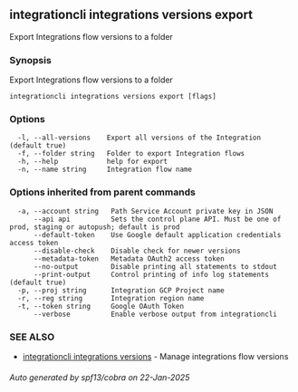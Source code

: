 ## integrationcli integrations versions export

Export Integrations flow versions to a folder

### Synopsis

Export Integrations flow versions to a folder

```
integrationcli integrations versions export [flags]
```

### Options

```
  -l, --all-versions    Export all versions of the Integration (default true)
  -f, --folder string   Folder to export Integration flows
  -h, --help            help for export
  -n, --name string     Integration flow name
```

### Options inherited from parent commands

```
  -a, --account string   Path Service Account private key in JSON
      --api api          Sets the control plane API. Must be one of prod, staging or autopush; default is prod
      --default-token    Use Google default application credentials access token
      --disable-check    Disable check for newer versions
      --metadata-token   Metadata OAuth2 access token
      --no-output        Disable printing all statements to stdout
      --print-output     Control printing of info log statements (default true)
  -p, --proj string      Integration GCP Project name
  -r, --reg string       Integration region name
  -t, --token string     Google OAuth Token
      --verbose          Enable verbose output from integrationcli
```

### SEE ALSO

* [integrationcli integrations versions](integrationcli_integrations_versions.md)	 - Manage integrations flow versions

###### Auto generated by spf13/cobra on 22-Jan-2025
